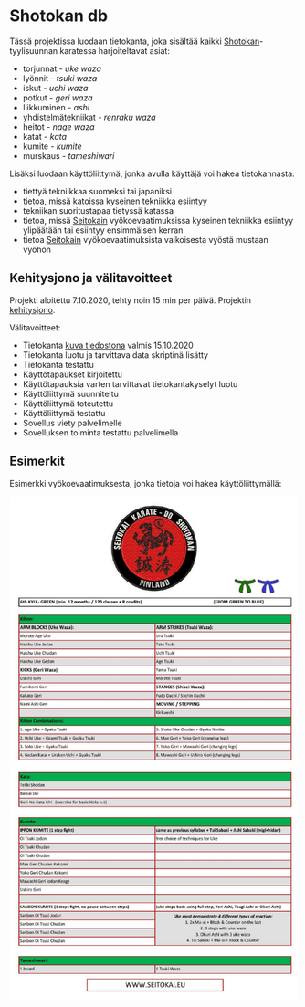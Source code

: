 # Shotokan db

Tässä projektissa luodaan tietokanta, joka sisältää kaikki [Shotokan](https://en.wikipedia.org/wiki/Shotokan)-tyylisuunnan karatessa harjoiteltavat asiat:

- torjunnat - _uke waza_
- lyönnit - _tsuki waza_
- iskut - _uchi waza_
- potkut - _geri waza_
- liikkuminen - _ashi_
- yhdistelmätekniikat - _renraku waza_
- heitot - _nage waza_
- katat - _kata_
- kumite - _kumite_
- murskaus - _tameshiwari_

Lisäksi luodaan käyttöliittymä, jonka avulla käyttäjä voi hakea tietokannasta:

- tiettyä tekniikkaa suomeksi tai japaniksi
- tietoa, missä katoissa kyseinen tekniikka esiintyy
- tekniikan suoritustapaa tietyssä katassa
- tietoa, missä [Seitokain](http://seitokai.eu/) vyökoevaatimuksissa kyseinen tekniikka esiintyy ylipäätään tai esiintyy ensimmäisen kerran
- tietoa [Seitokain](http://seitokai.eu/) vyökoevaatimuksista valkoisesta vyöstä mustaan vyöhön

## Kehitysjono ja välitavoitteet

Projekti aloitettu 7.10.2020, tehty noin 15 min per päivä. Projektin [kehitysjono](backlog.md).

Välitavoitteet:

- Tietokanta [kuva tiedostona](kuvat/) valmis 15.10.2020
- Tietokanta luotu ja tarvittava data skriptinä lisätty
- Tietokanta testattu
- Käyttötapaukset kirjoitettu
- Käyttötapauksia varten tarvittavat tietokantakyselyt luotu
- Käyttöliittymä suunniteltu
- Käyttöliittymä toteutettu
- Käyttöliittymä testattu
- Sovellus viety palvelimelle
- Sovelluksen toiminta testattu palvelimella

## Esimerkit

Esimerkki vyökoevaatimuksesta, jonka tietoja voi hakea käyttöliittymällä:

![Vyökoevaatimus](kuvat/esim1.png "Vyökoevaatimus")
![Vyökoevaatimus](kuvat/esim2.png "Vyökoevaatimus")
